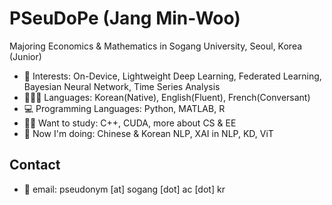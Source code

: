 # PSeuDoPe (Jang Min-Woo)

Majoring Economics & Mathematics in Sogang University, Seoul, Korea (Junior)

* 💖 Interests: On-Device, Lightweight Deep Learning, Federated Learning, Bayesian Neural Network, Time Series Analysis
* 👱🏻‍♀️ Languages: Korean(Native), English(Fluent), French(Conversant)
* 💻 Programming Languages: Python, MATLAB, R
* ✍🏻 Want to study: C++, CUDA, more about CS & EE
* 🎯 Now I'm doing: Chinese & Korean NLP, XAI in NLP, KD, ViT

## Contact
* 📃 email: pseudonym [at] sogang [dot] ac [dot] kr
